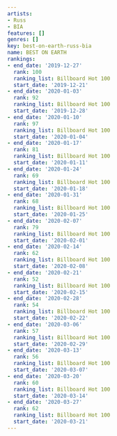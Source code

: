```yaml
---
artists:
- Russ
- BIA
features: []
genres: []
key: best-on-earth-russ-bia
name: BEST ON EARTH
rankings:
- end_date: '2019-12-27'
  rank: 100
  ranking_list: Billboard Hot 100
  start_date: '2019-12-21'
- end_date: '2020-01-03'
  rank: 92
  ranking_list: Billboard Hot 100
  start_date: '2019-12-28'
- end_date: '2020-01-10'
  rank: 97
  ranking_list: Billboard Hot 100
  start_date: '2020-01-04'
- end_date: '2020-01-17'
  rank: 81
  ranking_list: Billboard Hot 100
  start_date: '2020-01-11'
- end_date: '2020-01-24'
  rank: 69
  ranking_list: Billboard Hot 100
  start_date: '2020-01-18'
- end_date: '2020-01-31'
  rank: 68
  ranking_list: Billboard Hot 100
  start_date: '2020-01-25'
- end_date: '2020-02-07'
  rank: 79
  ranking_list: Billboard Hot 100
  start_date: '2020-02-01'
- end_date: '2020-02-14'
  rank: 62
  ranking_list: Billboard Hot 100
  start_date: '2020-02-08'
- end_date: '2020-02-21'
  rank: 52
  ranking_list: Billboard Hot 100
  start_date: '2020-02-15'
- end_date: '2020-02-28'
  rank: 54
  ranking_list: Billboard Hot 100
  start_date: '2020-02-22'
- end_date: '2020-03-06'
  rank: 57
  ranking_list: Billboard Hot 100
  start_date: '2020-02-29'
- end_date: '2020-03-13'
  rank: 56
  ranking_list: Billboard Hot 100
  start_date: '2020-03-07'
- end_date: '2020-03-20'
  rank: 60
  ranking_list: Billboard Hot 100
  start_date: '2020-03-14'
- end_date: '2020-03-27'
  rank: 62
  ranking_list: Billboard Hot 100
  start_date: '2020-03-21'
---
```



